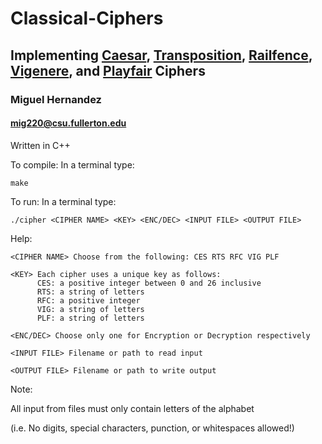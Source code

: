 # Classical-Ciphers
## Implementing [Caesar](Caesar.hh), [Transposition](RowTransposition.hh), [Railfence](Railfence.hh), [Vigenere](Vigenere.hh), and [Playfair](Playfair.hh) Ciphers

### Miguel Hernandez
#### mig220@csu.fullerton.edu

Written in C++


To compile: In a terminal type:
```
make
```
To run: In a terminal type:
```
./cipher <CIPHER NAME> <KEY> <ENC/DEC> <INPUT FILE> <OUTPUT FILE>
```
Help:
```
<CIPHER NAME> Choose from the following: CES RTS RFC VIG PLF

<KEY> Each cipher uses a unique key as follows:
	  CES: a positive integer between 0 and 26 inclusive
	  RTS: a string of letters
	  RFC: a positive integer
	  VIG: a string of letters
	  PLF: a string of letters

<ENC/DEC> Choose only one for Encryption or Decryption respectively

<INPUT FILE> Filename or path to read input

<OUTPUT FILE> Filename or path to write output
```
Note:

All input from files must only contain letters of the alphabet

(i.e. No digits, special characters, punction, or whitespaces allowed!)
